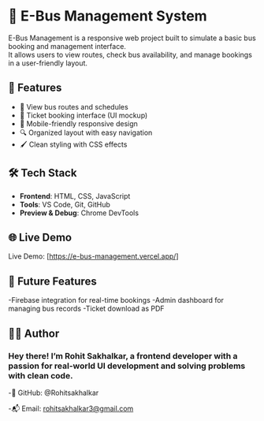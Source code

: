 # 🚌 E-Bus Management System

E-Bus Management is a responsive web project built to simulate a basic bus booking and management interface.  
It allows users to view routes, check bus availability, and manage bookings in a user-friendly layout.

## 🚀 Features

- 📍 View bus routes and schedules
- 🧾 Ticket booking interface (UI mockup)
- 📱 Mobile-friendly responsive design
- 🔍 Organized layout with easy navigation
- 🖌️ Clean styling with CSS effects

## 🛠️ Tech Stack

- **Frontend**: HTML, CSS, JavaScript
- **Tools**: VS Code, Git, GitHub
- **Preview & Debug**: Chrome DevTools

## 🌐 Live Demo

Live Demo: [https://e-bus-management.vercel.app/]

## 🧩 Future Features
-Firebase integration for real-time bookings
-Admin dashboard for managing bus records
-Ticket download as PDF

## 👨‍💻 Author
### Hey there! I’m Rohit Sakhalkar, a frontend developer with a passion for real-world UI development and solving problems with clean code.

-🔗 GitHub: @Rohitsakhalkar

-📬 Email: rohitsakhalkar3@gmail.com


